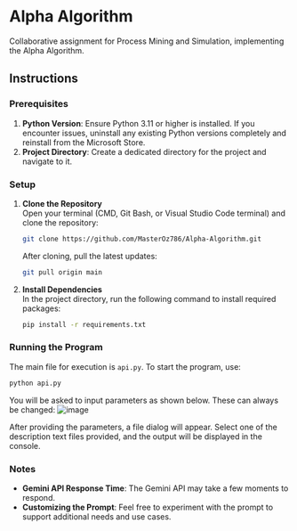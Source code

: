
# Alpha Algorithm
Collaborative assignment for Process Mining and Simulation, implementing the Alpha Algorithm.

## Instructions

### Prerequisites
1. **Python Version**: Ensure Python 3.11 or higher is installed. If you encounter issues, uninstall any existing Python versions completely and reinstall from the Microsoft Store.
2. **Project Directory**: Create a dedicated directory for the project and navigate to it.

### Setup

1. **Clone the Repository**  
   Open your terminal (CMD, Git Bash, or Visual Studio Code terminal) and clone the repository:
   ```bash
   git clone https://github.com/MasterOz786/Alpha-Algorithm.git
   ```
   After cloning, pull the latest updates:
   ```bash
   git pull origin main
   ```

2. **Install Dependencies**  
   In the project directory, run the following command to install required packages:
   ```bash
   pip install -r requirements.txt
   ```

### Running the Program

The main file for execution is `api.py`. To start the program, use:
```bash
python api.py
```
You will be asked to input parameters as shown below. These can always be changed:
![image](https://github.com/user-attachments/assets/f7a9bd81-2293-4d2b-9cfd-7b82f407aa1a)

After providing the parameters, a file dialog will appear.
Select one of the description text files provided, and the output will be displayed in the console.

### Notes
- **Gemini API Response Time**: The Gemini API may take a few moments to respond.
- **Customizing the Prompt**: Feel free to experiment with the prompt to support additional needs and use cases.
